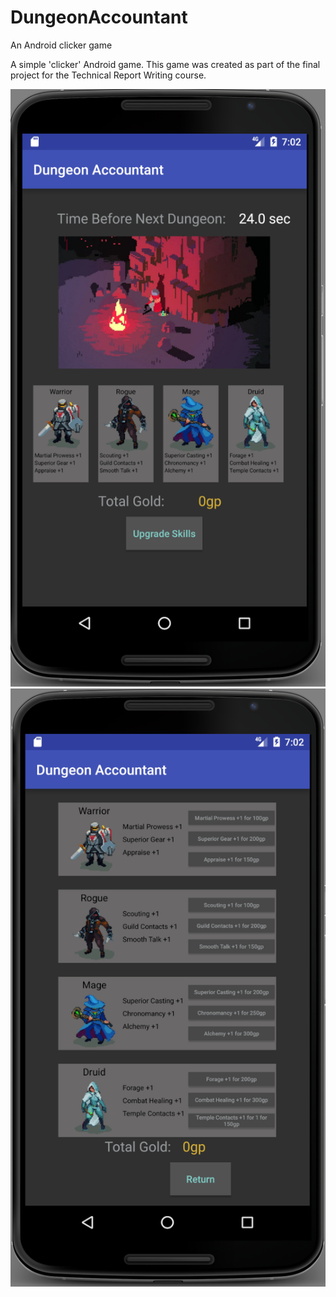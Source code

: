 # DungeonAccountant
An Android clicker game

A simple 'clicker' Android game. This game was created as part of the final project for the Technical Report Writing course.

![Screenshot 1 of Dungeon Accountant](DungeonAccountant1.png)
![Screenshot 2 of Dungeon Accountant](DungeonAccountant2.png)
